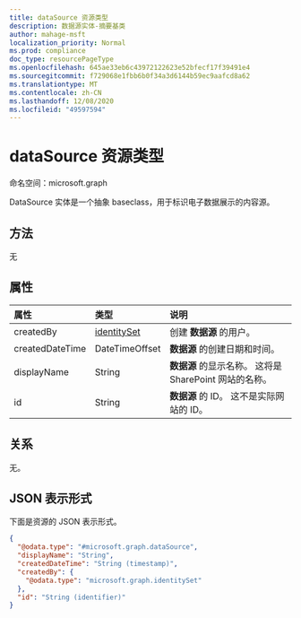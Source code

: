 ```yaml
---
title: dataSource 资源类型
description: 数据源实体-摘要基类
author: mahage-msft
localization_priority: Normal
ms.prod: compliance
doc_type: resourcePageType
ms.openlocfilehash: 645ae33eb6c43972122623e52bfecf17f39491e4
ms.sourcegitcommit: f729068e1fbb6b0f34a3d6144b59ec9aafcd8a62
ms.translationtype: MT
ms.contentlocale: zh-CN
ms.lasthandoff: 12/08/2020
ms.locfileid: "49597594"
---
```

# <a name="datasource-resource-type"></a>dataSource 资源类型

命名空间：microsoft.graph

DataSource 实体是一个抽象 baseclass，用于标识电子数据展示的内容源。

## <a name="methods"></a>方法

无

## <a name="properties"></a>属性

|属性|类型|说明|
|:---|:---|:---|
|createdBy|[identitySet](../resources/identityset.md)|创建 **数据源** 的用户。|
|createdDateTime|DateTimeOffset|**数据源** 的创建日期和时间。|
|displayName|String|**数据源** 的显示名称。 这将是 SharePoint 网站的名称。|
|id|String| **数据源** 的 ID。 这不是实际网站的 ID。|

## <a name="relationships"></a>关系

无。

## <a name="json-representation"></a>JSON 表示形式

下面是资源的 JSON 表示形式。
<!-- {
  "blockType": "resource",
  "keyProperty": "id",
  "@odata.type": "microsoft.graph.dataSource",
  "baseType": "",
  "openType": false
}
-->
``` json
{
  "@odata.type": "#microsoft.graph.dataSource",
  "displayName": "String",
  "createdDateTime": "String (timestamp)",
  "createdBy": {
    "@odata.type": "microsoft.graph.identitySet"
  },
  "id": "String (identifier)"
}
```
